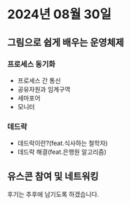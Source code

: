 # 2024년 08월 30일

## 그림으로 쉽게 배우는 운영체제

### 프로세스 동기화

- 프로세스 간 통신
- 공유자원과 임계구역
- 세마포어
- 모니터

### 데드락

- 데드락이란?(feat.식사하는 철학자)
- 데드락 해결(feat.은행원 알고리즘)

## 유스콘 참여 및 네트워킹

후기는 추후에 남기도록 하겠습니다.
